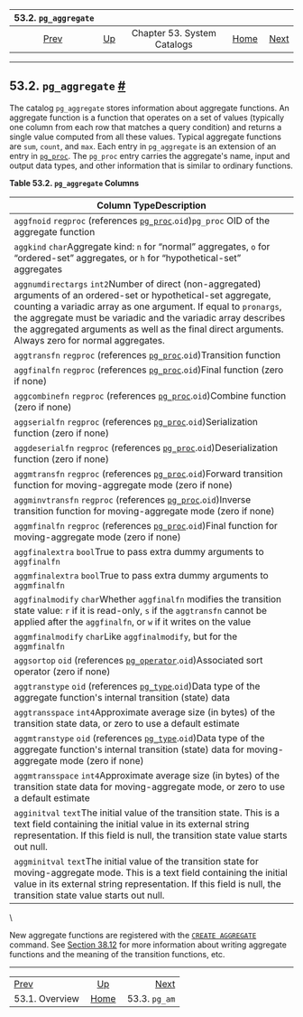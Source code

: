 <!--?xml version="1.0" encoding="UTF-8" standalone="no"?-->

|               53.2. `pg_aggregate`               |                                                   |                             |                                                       |                                           |
| :----------------------------------------------: | :------------------------------------------------ | :-------------------------: | ----------------------------------------------------: | ----------------------------------------: |
| [Prev](catalogs-overview.html "53.1. Overview")  | [Up](catalogs.html "Chapter 53. System Catalogs") | Chapter 53. System Catalogs | [Home](index.html "PostgreSQL 17devel Documentation") |  [Next](catalog-pg-am.html "53.3. pg_am") |

***

## 53.2. `pg_aggregate` [#](#CATALOG-PG-AGGREGATE)

The catalog `pg_aggregate` stores information about aggregate functions. An aggregate function is a function that operates on a set of values (typically one column from each row that matches a query condition) and returns a single value computed from all these values. Typical aggregate functions are `sum`, `count`, and `max`. Each entry in `pg_aggregate` is an extension of an entry in [`pg_proc`](catalog-pg-proc.html "53.39. pg_proc"). The `pg_proc` entry carries the aggregate's name, input and output data types, and other information that is similar to ordinary functions.

**Table 53.2. `pg_aggregate` Columns**

| Column TypeDescription                                                                                                                                                                                                                                                                                                                                      |
| ----------------------------------------------------------------------------------------------------------------------------------------------------------------------------------------------------------------------------------------------------------------------------------------------------------------------------------------------------------- |
| `aggfnoid` `regproc` (references [`pg_proc`](catalog-pg-proc.html "53.39. pg_proc").`oid`)`pg_proc` OID of the aggregate function                                                                                                                                                                                                                           |
| `aggkind` `char`Aggregate kind: `n` for “normal” aggregates, `o` for “ordered-set” aggregates, or `h` for “hypothetical-set” aggregates                                                                                                                                                                                                                     |
| `aggnumdirectargs` `int2`Number of direct (non-aggregated) arguments of an ordered-set or hypothetical-set aggregate, counting a variadic array as one argument. If equal to `pronargs`, the aggregate must be variadic and the variadic array describes the aggregated arguments as well as the final direct arguments. Always zero for normal aggregates. |
| `aggtransfn` `regproc` (references [`pg_proc`](catalog-pg-proc.html "53.39. pg_proc").`oid`)Transition function                                                                                                                                                                                                                                             |
| `aggfinalfn` `regproc` (references [`pg_proc`](catalog-pg-proc.html "53.39. pg_proc").`oid`)Final function (zero if none)                                                                                                                                                                                                                                   |
| `aggcombinefn` `regproc` (references [`pg_proc`](catalog-pg-proc.html "53.39. pg_proc").`oid`)Combine function (zero if none)                                                                                                                                                                                                                               |
| `aggserialfn` `regproc` (references [`pg_proc`](catalog-pg-proc.html "53.39. pg_proc").`oid`)Serialization function (zero if none)                                                                                                                                                                                                                          |
| `aggdeserialfn` `regproc` (references [`pg_proc`](catalog-pg-proc.html "53.39. pg_proc").`oid`)Deserialization function (zero if none)                                                                                                                                                                                                                      |
| `aggmtransfn` `regproc` (references [`pg_proc`](catalog-pg-proc.html "53.39. pg_proc").`oid`)Forward transition function for moving-aggregate mode (zero if none)                                                                                                                                                                                           |
| `aggminvtransfn` `regproc` (references [`pg_proc`](catalog-pg-proc.html "53.39. pg_proc").`oid`)Inverse transition function for moving-aggregate mode (zero if none)                                                                                                                                                                                        |
| `aggmfinalfn` `regproc` (references [`pg_proc`](catalog-pg-proc.html "53.39. pg_proc").`oid`)Final function for moving-aggregate mode (zero if none)                                                                                                                                                                                                        |
| `aggfinalextra` `bool`True to pass extra dummy arguments to `aggfinalfn`                                                                                                                                                                                                                                                                                    |
| `aggmfinalextra` `bool`True to pass extra dummy arguments to `aggmfinalfn`                                                                                                                                                                                                                                                                                  |
| `aggfinalmodify` `char`Whether `aggfinalfn` modifies the transition state value: `r` if it is read-only, `s` if the `aggtransfn` cannot be applied after the `aggfinalfn`, or `w` if it writes on the value                                                                                                                                                 |
| `aggmfinalmodify` `char`Like `aggfinalmodify`, but for the `aggmfinalfn`                                                                                                                                                                                                                                                                                    |
| `aggsortop` `oid` (references [`pg_operator`](catalog-pg-operator.html "53.34. pg_operator").`oid`)Associated sort operator (zero if none)                                                                                                                                                                                                                  |
| `aggtranstype` `oid` (references [`pg_type`](catalog-pg-type.html "53.64. pg_type").`oid`)Data type of the aggregate function's internal transition (state) data                                                                                                                                                                                            |
| `aggtransspace` `int4`Approximate average size (in bytes) of the transition state data, or zero to use a default estimate                                                                                                                                                                                                                                   |
| `aggmtranstype` `oid` (references [`pg_type`](catalog-pg-type.html "53.64. pg_type").`oid`)Data type of the aggregate function's internal transition (state) data for moving-aggregate mode (zero if none)                                                                                                                                                  |
| `aggmtransspace` `int4`Approximate average size (in bytes) of the transition state data for moving-aggregate mode, or zero to use a default estimate                                                                                                                                                                                                        |
| `agginitval` `text`The initial value of the transition state. This is a text field containing the initial value in its external string representation. If this field is null, the transition state value starts out null.                                                                                                                                   |
| `aggminitval` `text`The initial value of the transition state for moving-aggregate mode. This is a text field containing the initial value in its external string representation. If this field is null, the transition state value starts out null.                                                                                                        |

\

New aggregate functions are registered with the [`CREATE AGGREGATE`](sql-createaggregate.html "CREATE AGGREGATE") command. See [Section 38.12](xaggr.html "38.12. User-Defined Aggregates") for more information about writing aggregate functions and the meaning of the transition functions, etc.

***

|                                                  |                                                       |                                           |
| :----------------------------------------------- | :---------------------------------------------------: | ----------------------------------------: |
| [Prev](catalogs-overview.html "53.1. Overview")  |   [Up](catalogs.html "Chapter 53. System Catalogs")   |  [Next](catalog-pg-am.html "53.3. pg_am") |
| 53.1. Overview                                   | [Home](index.html "PostgreSQL 17devel Documentation") |                             53.3. `pg_am` |
